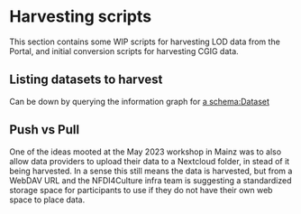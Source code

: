 # Harvesting scripts

This section contains some WIP scripts for harvesting LOD data from the Portal, and initial conversion scripts for harvesting CGIG data.

## Listing datasets to harvest

Can be down by querying the information graph for [a schema:Dataset](https://epoz.org/shmarql?e=https://nfdi4culture.de/sparql&p=%3Chttp%3A//www.w3.org/1999/02/22-rdf-syntax-ns%23type%3E&s=%3Fs&o=%3Chttp%3A//schema.org/Dataset%3E)

## Push vs Pull

One of the ideas mooted at the May 2023 workshop in Mainz was to also allow data providers to upload their data to a Nextcloud folder, in stead of it being harvested. In a sense this still means the data is harvested, but from a WebDAV URL and the NFDI4Culture infra team is suggesting a standardized storage space for participants to use if they do not have their own web space to place data.
